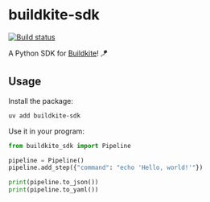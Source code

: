# buildkite-sdk

[![Build status](https://badge.buildkite.com/a95a3beece2339d1783a0a819f4ceb323c1eb12fb9662be274.svg?branch=main)](https://buildkite.com/buildkite/buildkite-sdk)

A Python SDK for [Buildkite](https://buildkite.com)! 🪁

## Usage

Install the package:

```bash
uv add buildkite-sdk
```

Use it in your program:

```python
from buildkite_sdk import Pipeline

pipeline = Pipeline()
pipeline.add_step({"command": "echo 'Hello, world!'"})

print(pipeline.to_json())
print(pipeline.to_yaml())
```
